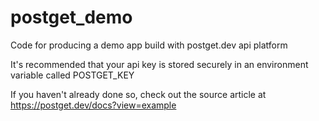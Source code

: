 # postget_demo
Code for producing a demo app build with postget.dev api platform

It's recommended that your api key is stored securely in an environment variable called POSTGET_KEY

If you haven't already done so, check out the source article at https://postget.dev/docs?view=example